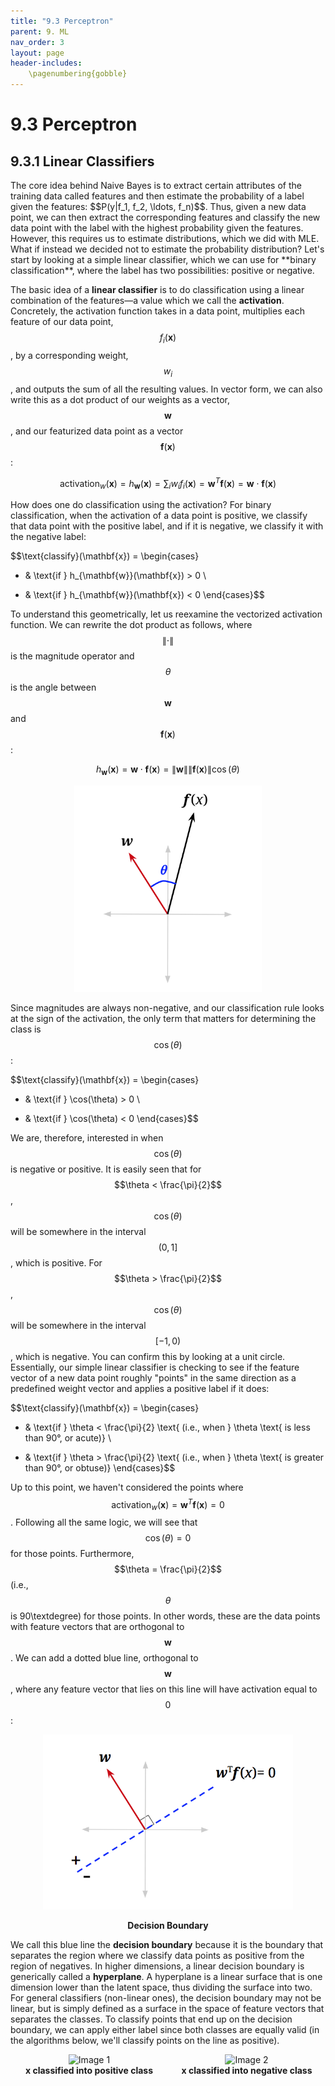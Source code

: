 ```yaml
---
title: "9.3 Perceptron"
parent: 9. ML
nav_order: 3
layout: page
header-includes:
    \pagenumbering{gobble}
---
```


# 9.3 Perceptron

## 9.3.1 Linear Classifiers
<p>
</p>
The core idea behind Naive Bayes is to extract certain attributes of the training data called features and then estimate the probability of a label given the features: $$P(y|f_1, f_2, \ldots, f_n)$$. Thus, given a new data point, we can then extract the corresponding features and classify the new data point with the label with the highest probability given the features. However, this requires us to estimate distributions, which we did with MLE. What if instead we decided not to estimate the probability distribution? Let's start by looking at a simple linear classifier, which we can use for **binary classification**, where the label has two possibilities: positive or negative.

The basic idea of a **linear classifier** is to do classification using a linear combination of the features—a value which we call the **activation**. Concretely, the activation function takes in a data point, multiplies each feature of our data point, $$f_i(\mathbf{x})$$, by a corresponding weight, $$w_i$$, and outputs the sum of all the resulting values. In vector form, we can also write this as a dot product of our weights as a vector, $$\mathbf{w}$$, and our featurized data point as a vector $$\mathbf{f}(\mathbf{x})$$:

<p>
</p>

$$\text{activation}_w(\mathbf{x}) = h_{\mathbf{w}}(\mathbf{x}) = \sum_i w_i f_i(\mathbf{x}) = \mathbf{w}^T \mathbf{f}(\mathbf{x}) = \mathbf{w} \cdot \mathbf{f}(\mathbf{x})$$

<p>
</p>

How does one do classification using the activation? For binary classification, when the activation of a data point is positive, we classify that data point with the positive label, and if it is negative, we classify it with the negative label:

$$\text{classify}(\mathbf{x}) =
\begin{cases}
+ & \text{if } h_{\mathbf{w}}(\mathbf{x}) > 0 \\
- & \text{if } h_{\mathbf{w}}(\mathbf{x}) < 0 
\end{cases}$$

To understand this geometrically, let us reexamine the vectorized activation function. We can rewrite the dot product as follows, where $$\|\cdot\|$$ is the magnitude operator and $$\theta$$ is the angle between $$\mathbf{w}$$ and $$\mathbf{f}(\mathbf{x})$$:

<p>
</p>

$$h_{\mathbf{w}}(\mathbf{x}) = \mathbf{w} \cdot \mathbf{f}(\mathbf{x}) = \|\mathbf{w}\| \|\mathbf{f}(\mathbf{x})\| \cos(\theta)$$

<p>
</p>

<p align = "center">
    <img src = "../assets/images/linear_classifier_fig3.png" alt = "drawing" style = "width:300px;"/>
</p>

Since magnitudes are always non-negative, and our classification rule looks at the sign of the activation, the only term that matters for determining the class is $$\cos(\theta)$$:

$$\text{classify}(\mathbf{x}) =
\begin{cases}
+ & \text{if } \cos(\theta) > 0 \\
- & \text{if } \cos(\theta) < 0 
\end{cases}$$

We are, therefore, interested in when $$\cos(\theta)$$ is negative or positive. It is easily seen that for $$\theta < \frac{\pi}{2}$$, $$\cos(\theta)$$ will be somewhere in the interval $$(0, 1]$$, which is positive. For $$\theta > \frac{\pi}{2}$$, $$\cos(\theta)$$ will be somewhere in the interval $$[-1, 0)$$, which is negative. You can confirm this by looking at a unit circle. Essentially, our simple linear classifier is checking to see if the feature vector of a new data point roughly "points" in the same direction as a predefined weight vector and applies a positive label if it does:

$$\text{classify}(\mathbf{x}) =
\begin{cases}
+ & \text{if } \theta < \frac{\pi}{2} \text{ (i.e., when } \theta \text{ is less than 90°, or acute)} \\
- & \text{if } \theta > \frac{\pi}{2} \text{ (i.e., when } \theta \text{ is greater than 90°, or obtuse)} 
\end{cases}$$

Up to this point, we haven't considered the points where $$\text{activation}_w(\mathbf{x}) = \mathbf{w}^T \mathbf{f}(\mathbf{x}) = 0$$. Following all the same logic, we will see that $$\cos(\theta) = 0$$ for those points. Furthermore, $$\theta = \frac{\pi}{2}$$ (i.e., $$\theta$$ is 90\textdegree) for those points. In other words, these are the data points with feature vectors that are orthogonal to $$\mathbf{w}$$. We can add a dotted blue line, orthogonal to $$\mathbf{w}$$, where any feature vector that lies on this line will have activation equal to $$0$$:

<center>
    <img src = "../assets/images/linear_classifier_fig4.png" alt = "drawing" style = "width:400px;"/>
    <p><b>Decision Boundary</b></p>
</center>

We call this blue line the **decision boundary** because it is the boundary that separates the region where we classify data points as positive from the region of negatives. In higher dimensions, a linear decision boundary is generically called a **hyperplane**. A hyperplane is a linear surface that is one dimension lower than the latent space, thus dividing the surface into two. For general classifiers (non-linear ones), the decision boundary may not be linear, but is simply defined as a surface in the space of feature vectors that separates the classes. To classify points that end up on the decision boundary, we can apply either label since both classes are equally valid (in the algorithms below, we'll classify points on the line as positive).

<div style="display: flex; justify-content: space-between;">
  <div style="flex: 1; text-align: center;">
    <img src="{{ site.baseurl }}/assets/images/linear_classifier_fig5.png" alt="Image 1" style="width: 400px; height: 300px; object-fit: cover;">
    <div><b>x classified into positive class</b></div>
  </div>
  <div style="flex: 1; text-align: center;">
    <img src="{{ site.baseurl }}/assets/images/linear_classifier_fig6.png" alt="Image 2" style="width: 400px; height: 300px; object-fit: cover;">
    <div><b>x classified into negative class</b></div>
  </div>
</div>